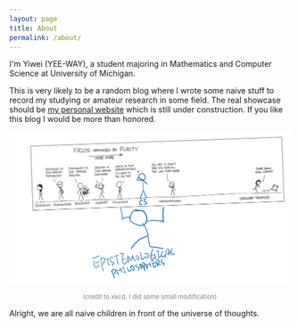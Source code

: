 ```yaml
---
layout: page
title: About
permalink: /about/
---
```

I'm Yiwei (YEE-WAY), a student majoring in Mathematics and Computer Science at University of Michigan.

This is very likely to be a random blog where I wrote some naive stuff to record my studying or amateur research in some field. The real showcase should be [my personal website](//www.victorfu.com) which is still under construction. If you like this blog I would be more than honored.

![someFunnyComic](../assets/images/about/fieldPurity.png)

<p style="text-align: center; font-size: 0.8em; color: #828282">(credit to xkcd, I did some small modification)</p>

Alright, we are all naive children in front of the universe of thoughts.

<script>
    document.write('<a href="' + document.referrer + '">I think you would like to go back</a>');
</script>

